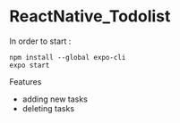 # ReactNative_Todolist
In order to start :
```
npm install --global expo-cli
expo start
```
Features
* adding new tasks
* deleting tasks
